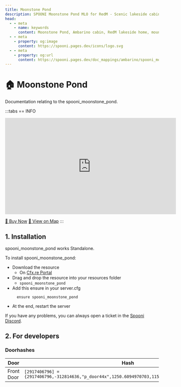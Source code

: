 ```yaml
---
title: Moonstone Pond
description: SPOONI Moonstone Pond MLO for RedM - Scenic lakeside cabin in Ambarino with detailed interior. Peaceful retreat location for Red Dead Redemption 2 roleplay servers.
head:
  - - meta
    - name: keywords
      content: Moonstone Pond, Ambarino cabin, RedM lakeside home, mountain retreat, Ambarino MLO, RedM cabin, RDR2 scenic home
  - - meta
    - property: og:image
      content: https://spooni.pages.dev/icons/logo.svg
  - - meta
    - property: og:url
      content: https://spooni.pages.dev/doc_mappings/ambarino/spooni_moonstone_pond
---
```


# 🏠 Moonstone Pond
Documentation relating to the spooni_moonstone_pond.

:::tabs
== INFO
<iframe width="560" height="315" src="https://www.youtube.com/embed/8SADx-ox6Ho?si=rgSgWuF_VrcCYbGy" frameborder="0" allow="accelerometer; autoplay; clipboard-write; encrypted-media; gyroscope; picture-in-picture; web-share" referrerpolicy="strict-origin-when-cross-origin" allowfullscreen></iframe>

<a href="https://spooni-mapping.tebex.io/package/6222295" class="button-buy">🛒 Buy Now</a>
<a href="https://spooni.de/rdr2/?m=house120" class="button-map">📍 View on Map</a>
:::

## 1. Installation
spooni_moonstone_pond works Standalone.  

To install spooni_moonstone_pond:
- Download the resource
  - On [Cfx.re Portal](https://portal.cfx.re/)
- Drag and drop the resource into your resources folder
  - `spooni_moonstone_pond`
- Add this ensure in your server.cfg
  ```
    ensure spooni_moonstone_pond
  ```
- At the end, restart the server

If you have any problems, you can always open a ticket in the [Spooni Discord](https://discord.gg/spooni).

## 2. For developers
### Doorhashes
| Door                      | Hash
|---------------------------|----------------------------------------------------------------------------------|
| Front Door                | `[2917406796] = {2917406796,-312814636,"p_door44x",1250.6094970703,1156.4053955078,150.23097229004}`